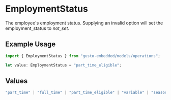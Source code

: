 # EmploymentStatus

The employee's employment status. Supplying an invalid option will set the employment_status to *not_set*.

## Example Usage

```typescript
import { EmploymentStatus } from "gusto-embedded/models/operations";

let value: EmploymentStatus = "part_time_eligible";
```

## Values

```typescript
"part_time" | "full_time" | "part_time_eligible" | "variable" | "seasonal" | "not_set"
```